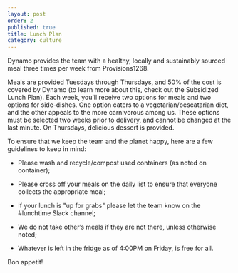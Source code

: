 ```yaml
---
layout: post
order: 2
published: true
title: Lunch Plan
category: culture
---
```

Dynamo provides the team with a healthy, locally and sustainably sourced meal three times per  week from Provisions1268. 

<!-- more -->

Meals are provided Tuesdays through Thursdays, and 50% of the cost is covered by Dynamo (to learn more about this, check out the Subsidized Lunch Plan). Each week, you’ll receive two options for meals and two options for side-dishes. One option caters to a vegetarian/pescatarian diet, and the other appeals to the more carnivorous among us. These options must be selected two weeks prior to delivery, and cannot be changed at the last minute. On Thursdays, delicious dessert is provided.

To ensure that we keep the team and the planet happy, here are a few guidelines to keep in mind:

* Please wash and recycle/compost used containers (as noted on container);

* Please cross off your meals on the daily list to ensure that everyone collects the appropriate meal;

* If your lunch is "up for grabs" please let the team know on the #lunchtime Slack channel;

* We do not take other’s meals if they are not there, unless otherwise noted;

* Whatever is left in the fridge as of 4:00PM on Friday, is free for all. 

Bon appetit!
